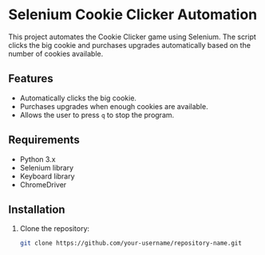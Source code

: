 # Selenium Cookie Clicker Automation

This project automates the Cookie Clicker game using Selenium. The script clicks the big cookie and purchases upgrades automatically based on the number of cookies available.

## Features
- Automatically clicks the big cookie.
- Purchases upgrades when enough cookies are available.
- Allows the user to press `q` to stop the program.

## Requirements
- Python 3.x
- Selenium library
- Keyboard library
- ChromeDriver

## Installation
1. Clone the repository:
   ```bash
   git clone https://github.com/your-username/repository-name.git
